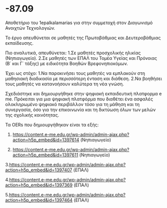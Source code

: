 # -87.09
Αποθετήριο του 1epalkalamarias για στην συμμετοχή στον Διαγωνισμό Ανοιχτών Τεχνολογιών.

Το έργο απευθύνεται σε μαθητές της Πρωτοβάθμιας και Δευτεροβάθμιας εκπαίδευσης.

Πιο αναλυτικά, απευθύνεται:
1.Σε μαθητές προσχολικής ηλικίας (Νηπιαγωγείο). 
2.Σε μαθητές των ΕΠΑΛ του Τομέα Υγείας και Πρόνοιας (Β΄ και Γ΄ τάξης) με ειδικότητα Βοηθών Βρεφονηπιοκόμων.

Έχει ως στόχο:
1.Να παρακινήσει τους μαθητές να εμπλακούν στη μαθησιακή διαδικασία με περισσότερη ένταση και διάθεση. 
2.Να βοηθήσει τους μαθητές να κατανοήσουν καλύτερα τη νέα γνώση. 

Σχεδιάστηκε και δημιουργήθηκε στην ψηφιακή εκπαιδευτική πλατφορμα e me.
Πρόκειται για μια ψηφιακή πλατφόρμα που διαθέτει ένα ασφαλές ολοκληρωμένο ψηφιακό περιβάλλον τόσο για τη μάθηση και τη συνεργασία, όσο για την επικοινωνία και τη δικτύωση όλων των μελών της σχολικής κοινότητας.

Τα OERs που δημιουργήθηκαν είναι τα εξής:
1. https://content.e-me.edu.gr/wp-admin/admin-ajax.php?action=h5p_embed&id=1397614 (Νηπιαγωγείο)
   
2. https://content.e-me.edu.gr/wp-admin/admin-ajax.php?action=h5p_embed&id=1397611 (Νηπιαγωγείο)
   
3.https://content.e-me.edu.gr/wp-admin/admin-ajax.php?action=h5p_embed&id=1397407 (ΕΠΑΛ)

4.https://content.e-me.edu.gr/wp-admin/admin-ajax.php?action=h5p_embed&id=1397369 (ΕΠΑΛ)

5.https://content.e-me.edu.gr/wp-admin/admin-ajax.php?action=h5p_embed&id=1397464 (ΕΠΑΛ)
